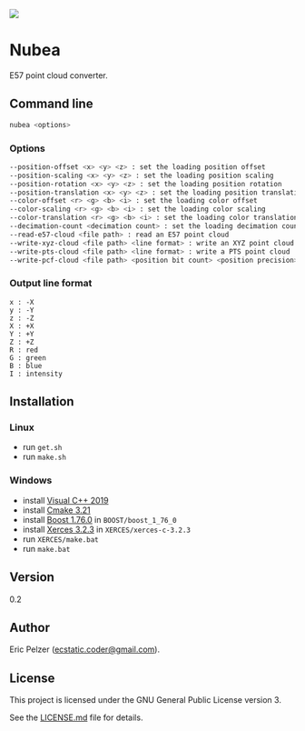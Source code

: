 ![](https://github.com/senselogic/NUBEA/blob/master/LOGO/nubea.png)

# Nubea

E57 point cloud converter.

## Command line

```bash
nubea <options>
```

### Options

```bash
--position-offset <x> <y> <z> : set the loading position offset
--position-scaling <x> <y> <z> : set the loading position scaling
--position-rotation <x> <y> <z> : set the loading position rotation
--position-translation <x> <y> <z> : set the loading position translation
--color-offset <r> <g> <b> <i> : set the loading color offset
--color-scaling <r> <g> <b> <i> : set the loading color scaling
--color-translation <r> <g> <b> <i> : set the loading color translation
--decimation-count <decimation count> : set the loading decimation count
--read-e57-cloud <file path> : read an E57 point cloud
--write-xyz-cloud <file path> <line format> : write an XYZ point cloud
--write-pts-cloud <file path> <line format> : write a PTS point cloud
--write-pcf-cloud <file path> <position bit count> <position precision> : write a PCF point cloud
```

### Output line format

```
x : -X
y : -Y
z : -Z
X : +X
Y : +Y
Z : +Z
R : red
G : green
B : blue
I : intensity
```

## Installation

### Linux

*   run `get.sh`
*   run `make.sh`

### Windows

*   install [Visual C++ 2019](https://visualstudio.microsoft.com/fr/vs/community/)
*   install [Cmake 3.21](https://github.com/Kitware/CMake/releases/download/v3.21.0-rc3/cmake-3.21.0-rc3-windows-x86_64.msi)
*   install [Boost 1.76.0](https://boostorg.jfrog.io/artifactory/main/release/1.76.0/source/boost_1_76_0.7z) in `BOOST/boost_1_76_0`
*   install [Xerces 3.2.3](https://downloads.apache.org//xerces/c/3/sources/xerces-c-3.2.3.zip) in `XERCES/xerces-c-3.2.3`
*   run `XERCES/make.bat`
*   run `make.bat`

## Version

0.2

## Author

Eric Pelzer (ecstatic.coder@gmail.com).

## License

This project is licensed under the GNU General Public License version 3.

See the [LICENSE.md](LICENSE.md) file for details.
